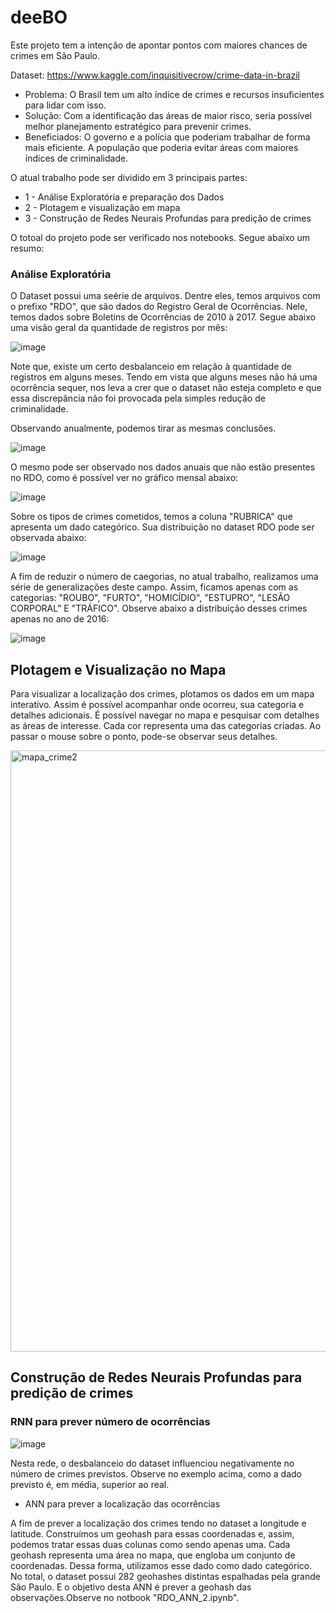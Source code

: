 # deeBO

Este projeto tem a intenção de apontar pontos com maiores chances de crimes em São Paulo.

Dataset: https://www.kaggle.com/inquisitivecrow/crime-data-in-brazil

- Problema: O Brasil tem um alto índice de crimes e recursos insuficientes para lidar com isso.
- Solução: Com a identificação das áreas de maior risco, seria possível melhor planejamento estratégico para prevenir crimes.
- Beneficiados: O governo e a polícia que poderiam trabalhar de forma mais eficiente. A população que poderia evitar áreas com maiores índices de criminalidade.

O atual trabalho pode ser dividido em 3 principais partes:

- 1 - Análise Exploratória e preparação dos Dados
- 2 - Plotagem e visualização em mapa
- 3 - Construção de Redes Neurais Profundas para predição de crimes

O totoal do projeto pode ser verificado nos notebooks. Segue abaixo um resumo:

### Análise Exploratória

O Dataset possui uma seérie de arquivos. Dentre eles, temos arquivos com o prefixo "RDO", que são dados do Registro Geral de Ocorrências. Nele, temos dados sobre Boletins de Ocorrências de 2010 à 2017. Segue abaixo uma visão geral da quantidade de registros por mês:

![image](https://user-images.githubusercontent.com/15863005/60390510-b731ec00-9aae-11e9-8a16-909b74943326.png)

Note que, existe um certo desbalanceio em relação à quantidade de registros em alguns meses. Tendo em vista que alguns meses não há uma ocorrência sequer, nos leva a crer que o dataset não esteja completo e que essa discrepância não foi provocada pela simples redução de criminalidade.

Observando anualmente, podemos tirar as mesmas conclusões.

![image](https://user-images.githubusercontent.com/15863005/60390534-28719f00-9aaf-11e9-9902-2f528ef7d688.png)

O mesmo pode ser observado nos dados anuais que não estão presentes no RDO, como é possível ver no gráfico mensal abaixo:

![image](https://user-images.githubusercontent.com/15863005/60390543-548d2000-9aaf-11e9-8db1-6138a6a8364e.png)

Sobre os tipos de crimes cometidos, temos a coluna "RUBRICA" que apresenta um dado categórico. Sua distribuição no dataset RDO pode ser observada abaixo:

![image](https://user-images.githubusercontent.com/15863005/60390549-928a4400-9aaf-11e9-9d66-2a270e83bbdf.png)

A fim de reduzir o número de caegorias, no atual trabalho, realizamos uma série de generalizações deste campo. Assim, ficamos apenas com as categorias: "ROUBO", "FURTO", "HOMICÍDIO", "ESTUPRO", "LESÃO CORPORAL" E "TRÁFICO". Observe abaixo a distribuição desses crimes apenas no ano de 2016:

![image](https://user-images.githubusercontent.com/15863005/60390574-0a586e80-9ab0-11e9-8e56-35a307db37c1.png)

## Plotagem e Visualização no Mapa

Para visualizar a localização dos crimes, plotamos os dados em um mapa interativo. Assim é possível acompanhar onde ocorreu, sua categoria e detalhes adicionais. É possível navegar no mapa e pesquisar com detalhes as áreas de interesse. Cada cor representa uma das categorias criadas. Ao passar o mouse sobre o ponto, pode-se observar seus detalhes.

<img width="962" alt="mapa_crime2" src="https://user-images.githubusercontent.com/11601865/60390739-c4050e80-9ab3-11e9-8726-13b33177d50e.png">

## Construção de Redes Neurais Profundas para predição de crimes

### RNN para prever número de ocorrências

![image](https://user-images.githubusercontent.com/15863005/60390578-396ee000-9ab0-11e9-9657-e4b34cb00d8a.png)

Nesta rede, o desbalanceio do dataset influenciou negativamente no número de crimes previstos. Observe no exemplo acima, como a dado previsto é, em média, superior ao real.

- ANN para prever a localização das ocorrências

A fim de prever a localização dos crimes tendo no dataset a longitude e latitude. Construímos um geohash para essas coordenadas e, assim, podemos tratar essas duas colunas como sendo apenas uma. Cada geohash representa uma área no mapa, que engloba um conjunto de coordenadas. Dessa forma, utilizamos esse dado como dado categórico.
No total, o dataset possui 282 geohashes distintas espalhadas pela grande São Paulo. E o objetivo desta ANN é prever a geohash das observações.Observe no notbook "RDO_ANN_2.ipynb".
